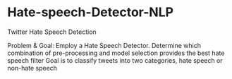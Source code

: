# Hate-speech-Detector-NLP
Twitter Hate Speech Detection 

Problem & Goal: 
Employ a Hate Speech Detector.
Determine which combination of pre-processing and model selection provides the best hate speech filter
Goal is to classify tweets into two categories, hate speech or non-hate speech
